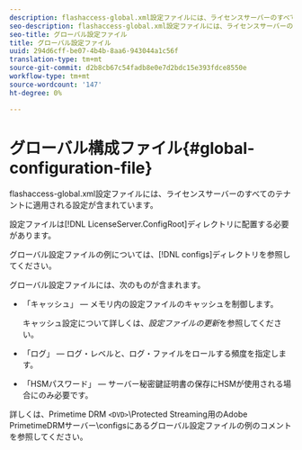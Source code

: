 ```yaml
---
description: flashaccess-global.xml設定ファイルには、ライセンスサーバーのすべてのテナントに適用される設定が含まれています。
seo-description: flashaccess-global.xml設定ファイルには、ライセンスサーバーのすべてのテナントに適用される設定が含まれています。
seo-title: グローバル設定ファイル
title: グローバル設定ファイル
uuid: 294d6cff-be07-4b4b-8aa6-943044a1c56f
translation-type: tm+mt
source-git-commit: d2b8cb67c54fadb8e0e7d2bdc15e393fdce8550e
workflow-type: tm+mt
source-wordcount: '147'
ht-degree: 0%

---
```



# グローバル構成ファイル{#global-configuration-file}

flashaccess-global.xml設定ファイルには、ライセンスサーバーのすべてのテナントに適用される設定が含まれています。

設定ファイルは[!DNL LicenseServer.ConfigRoot]ディレクトリに配置する必要があります。

グローバル設定ファイルの例については、[!DNL configs]ディレクトリを参照してください。

グローバル設定ファイルには、次のものが含まれます。

* 「キャッシュ」 — メモリ内の設定ファイルのキャッシュを制御します。

   キャッシュ設定について詳しくは、*設定ファイルの更新*&#x200B;を参照してください。
* 「ログ」 — ログ・レベルと、ログ・ファイルをロールする頻度を指定します。
* 「HSMパスワード」 — サーバー秘密鍵証明書の保存にHSMが使用される場合にのみ必要です。

詳しくは、Primetime DRM `<DVD>`\Protected Streaming用のAdobe PrimetimeDRMサーバー\configsにあるグローバル設定ファイルの例のコメントを参照してください。
